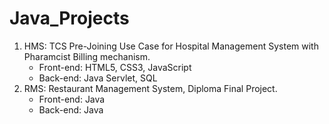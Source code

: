 # Java_Projects

1. HMS: TCS Pre-Joining Use Case for Hospital Management System with Pharamcist Billing mechanism.
    * Front-end: HTML5, CSS3, JavaScript
    * Back-end: Java Servlet, SQL
2. RMS: Restaurant Management System, Diploma Final Project.
    * Front-end: Java
    * Back-end: Java
